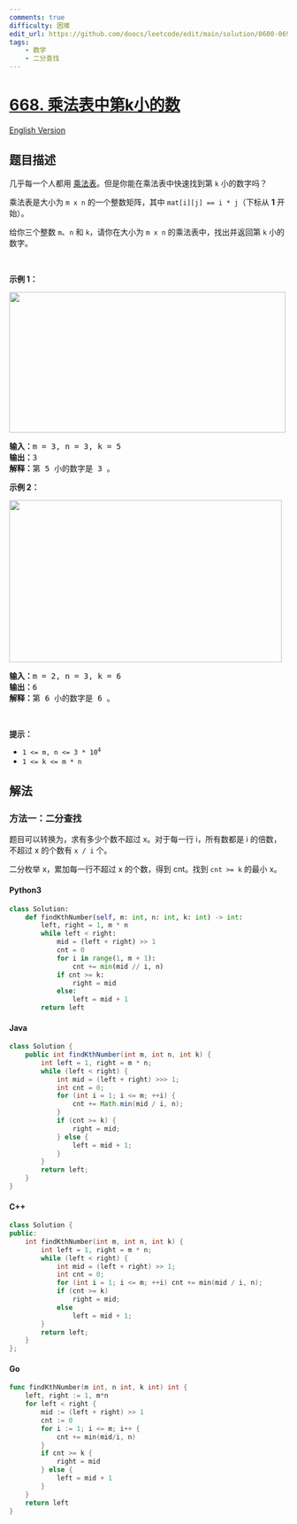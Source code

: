 ```yaml
---
comments: true
difficulty: 困难
edit_url: https://github.com/doocs/leetcode/edit/main/solution/0600-0699/0668.Kth%20Smallest%20Number%20in%20Multiplication%20Table/README.md
tags:
    - 数学
    - 二分查找
---
```


<!-- problem:start -->

# [668. 乘法表中第k小的数](https://leetcode.cn/problems/kth-smallest-number-in-multiplication-table)

[English Version](/solution/0600-0699/0668.Kth%20Smallest%20Number%20in%20Multiplication%20Table/README_EN.md)

## 题目描述

<!-- description:start -->

<p>几乎每一个人都用&nbsp;<a href="https://baike.baidu.com/item/%E4%B9%98%E6%B3%95%E8%A1%A8">乘法表</a>。但是你能在乘法表中快速找到第 <code>k</code> 小的数字吗？</p>

<p>乘法表是大小为 <code>m x n</code> 的一个整数矩阵，其中&nbsp;<code>mat[i][j] == i * j</code>（下标从 <strong>1</strong> 开始）。</p>

<p>给你三个整数 <code>m</code>、<code>n</code> 和 <code>k</code>，请你在大小为&nbsp;<code>m x n</code> 的乘法表中，找出并返回第 <code>k</code>&nbsp;小的数字。</p>

<div class="original__bRMd">
<div>
<p>&nbsp;</p>

<p><strong>示例 1：</strong></p>
<img alt="" src="https://fastly.jsdelivr.net/gh/doocs/leetcode@main/solution/0600-0699/0668.Kth%20Smallest%20Number%20in%20Multiplication%20Table/images/multtable1-grid.jpg" style="width: 500px; height: 254px;" />
<pre>
<strong>输入：</strong>m = 3, n = 3, k = 5
<strong>输出：</strong>3
<strong>解释：</strong>第 5 小的数字是 3 。
</pre>

<p><strong>示例 2：</strong></p>
<img alt="" src="https://fastly.jsdelivr.net/gh/doocs/leetcode@main/solution/0600-0699/0668.Kth%20Smallest%20Number%20in%20Multiplication%20Table/images/multtable2-grid.jpg" style="width: 493px; height: 293px;" />
<pre>
<strong>输入：</strong>m = 2, n = 3, k = 6
<strong>输出：</strong>6
<strong>解释：</strong>第 6 小的数字是 6 。
</pre>

<p>&nbsp;</p>

<p><strong>提示：</strong></p>

<ul>
	<li><code>1 &lt;= m, n &lt;= 3 * 10<sup>4</sup></code></li>
	<li><code>1 &lt;= k &lt;= m * n</code></li>
</ul>
</div>
</div>

<!-- description:end -->

## 解法

<!-- solution:start -->

### 方法一：二分查找

题目可以转换为，求有多少个数不超过 x。对于每一行 i，所有数都是 i 的倍数，不超过 x 的个数有 `x / i` 个。

二分枚举 x，累加每一行不超过 x 的个数，得到 cnt。找到 `cnt >= k` 的最小 x。

<!-- tabs:start -->

#### Python3

```python
class Solution:
    def findKthNumber(self, m: int, n: int, k: int) -> int:
        left, right = 1, m * n
        while left < right:
            mid = (left + right) >> 1
            cnt = 0
            for i in range(1, m + 1):
                cnt += min(mid // i, n)
            if cnt >= k:
                right = mid
            else:
                left = mid + 1
        return left
```

#### Java

```java
class Solution {
    public int findKthNumber(int m, int n, int k) {
        int left = 1, right = m * n;
        while (left < right) {
            int mid = (left + right) >>> 1;
            int cnt = 0;
            for (int i = 1; i <= m; ++i) {
                cnt += Math.min(mid / i, n);
            }
            if (cnt >= k) {
                right = mid;
            } else {
                left = mid + 1;
            }
        }
        return left;
    }
}
```

#### C++

```cpp
class Solution {
public:
    int findKthNumber(int m, int n, int k) {
        int left = 1, right = m * n;
        while (left < right) {
            int mid = (left + right) >> 1;
            int cnt = 0;
            for (int i = 1; i <= m; ++i) cnt += min(mid / i, n);
            if (cnt >= k)
                right = mid;
            else
                left = mid + 1;
        }
        return left;
    }
};
```

#### Go

```go
func findKthNumber(m int, n int, k int) int {
	left, right := 1, m*n
	for left < right {
		mid := (left + right) >> 1
		cnt := 0
		for i := 1; i <= m; i++ {
			cnt += min(mid/i, n)
		}
		if cnt >= k {
			right = mid
		} else {
			left = mid + 1
		}
	}
	return left
}
```

<!-- tabs:end -->

<!-- solution:end -->

<!-- problem:end -->
